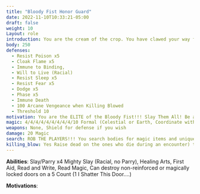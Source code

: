 ```yaml
---
title: "Bloody Fist Honor Guard"
date: 2022-11-10T10:33:21-05:00
draft: false
weight: 10
Layout: role
introduction: You are the cream of the crop. You have clawed your way from the Scouts to the highest rank under General and Warlord. You are a terrifying warrior and skilled spellcaster. Your blessing from The Black Shadow have granted you a power unlike the others. You will gladly give your life for the Warlord or your General. Everyone under you stands out of your way and respects you fiercely. A disrespect to you is a disrespect to the Warlord himself!
body: 250
defenses: 
  - Resist Poison x5
  - Cloak Flame x5
  - Immune to Binding, 
  - Will to Live (Racial)
  - Resist Sleep x5
  - Resist Fear x5
  - Dodge x5
  - Phase x5
  - Immune Death
  - 100 Arcane Vengeance when Killing Blowed
  - Threshold 10
motivation: You are the ELITE of the Bloody Fist!!! Slay Them All! Be an absolute savage! Scream/growl/roar when you get into battle. Out of Combat stand silent unless commanded to fight or attack.  You are fueled by nothing more than vengeance, so BE RELENTLESS unless commanded by your Raid Leader of above command in the Bloody Fist. You ONLY Answer to the Warlord Ahroun himself or the Generals, go wild!
magic: 4/4/4/4/4/4/4/4/4/10 Formal (Celestial or Earth, Coordinate with other Honor Guard NPCs) ~ MAY SPELL STRIKE THEIR MAGIC TREE~ May Take Vertigo Gas x5, Sleep Gas x5 If they Choose
weapons: None, Shield for defense if you wish
damage: 20 Magic
search: ROB THE PLAYERS!!! You search bodies for magic items and unique items that will be used later against the PCs. 
killing_blow: Yes Raise dead on the ones who die during an encounter) to incite fear.
---
```














**Abilities**: Slay/Parry x4 Mighty Slay (Racial, no Parry), Healing Arts, First Aid, Read and Write, Read Magic, Can destroy non-reinforced or magically locked doors on a 5 Count (1 I Shatter This Door....)



**Motivations**: 
